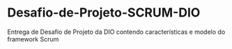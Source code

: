# Desafio-de-Projeto-SCRUM-DIO
Entrega de Desafio de Projeto da DIO contendo características e modelo do framework Scrum
